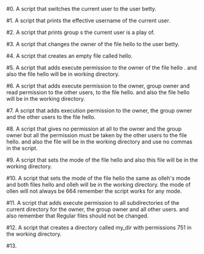 #0. A script that switches the current user to the user betty.

#1. A script that prints the effective username of the current user.

#2. A script that prints group s the current user is a play of.

#3. A script that changes the owner of the file hello to the user betty.

#4. A script that creates an empty file called hello.

#5. A script that adds execute permission to the owner of the file hello . and also the file hello will be in working  directory.

#6. A script that adds execute permission to the owner, group owner and read permission to the other users, to the file hello. and also the file hello will be in the working directory.

#7. A script that  adds execution permission to the owner, the group owner and the other users to the file hello.

#8. A script that gives no permission at all to the owner and the group owner but all the permission must be taken   by the other users to the file hello. and also the file will be in the working directory and use no commas in the script.

#9. A script that sets the mode of the file hello and also this file will be in the working directory.

#10. A script that sets the mode of the file hello the same as olleh's mode and both files hello and olleh will be in the working directory. the mode of ollen will not always be 664 remember the script works for any mode.

#11. A script that adds execute permission to all subdirectories of the current directory for the owner, the group owner and all other users. and also remember that Regular files should not be changed.

#12. A script that creates a directory called my_dir with permissions 751 in the working directory.

#13.           
